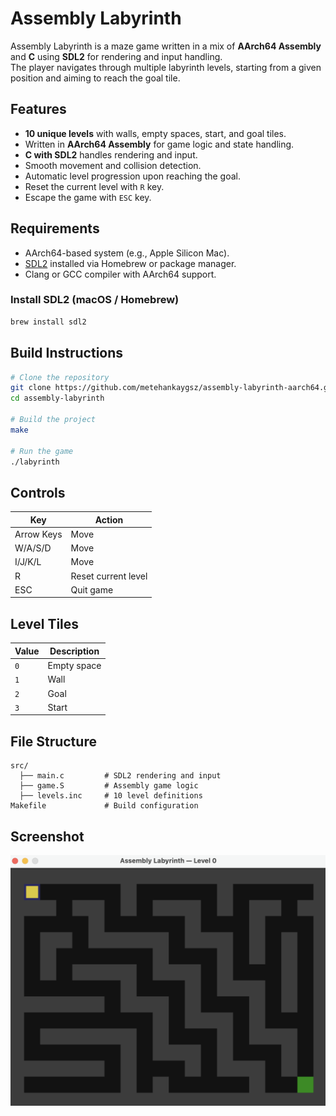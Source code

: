 # Assembly Labyrinth

Assembly Labyrinth is a maze game written in a mix of **AArch64 Assembly** and **C** using **SDL2** for rendering and input handling.  
The player navigates through multiple labyrinth levels, starting from a given position and aiming to reach the goal tile.

## Features

- **10 unique levels** with walls, empty spaces, start, and goal tiles.
- Written in **AArch64 Assembly** for game logic and state handling.
- **C with SDL2** handles rendering and input.
- Smooth movement and collision detection.
- Automatic level progression upon reaching the goal.
- Reset the current level with `R` key.
- Escape the game with `ESC` key.

## Requirements

- AArch64-based system (e.g., Apple Silicon Mac).
- [SDL2](https://libsdl.org/) installed via Homebrew or package manager.
- Clang or GCC compiler with AArch64 support.

### Install SDL2 (macOS / Homebrew)
```bash
brew install sdl2
```

## Build Instructions

```bash
# Clone the repository
git clone https://github.com/metehankaygsz/assembly-labyrinth-aarch64.git
cd assembly-labyrinth

# Build the project
make

# Run the game
./labyrinth
```

## Controls

| Key         | Action                |
|-------------|-----------------------|
| Arrow Keys  | Move                  |
| W/A/S/D     | Move                  |
| I/J/K/L     | Move                  |
| R           | Reset current level   |
| ESC         | Quit game             |

## Level Tiles

| Value | Description |
|-------|-------------|
| `0`   | Empty space |
| `1`   | Wall        |
| `2`   | Goal        |
| `3`   | Start       |

## File Structure

```
src/
  ├── main.c         # SDL2 rendering and input
  ├── game.S         # Assembly game logic
  ├── levels.inc     # 10 level definitions
Makefile             # Build configuration
```

## Screenshot

![Game Screenshot](Screenshot.png)

